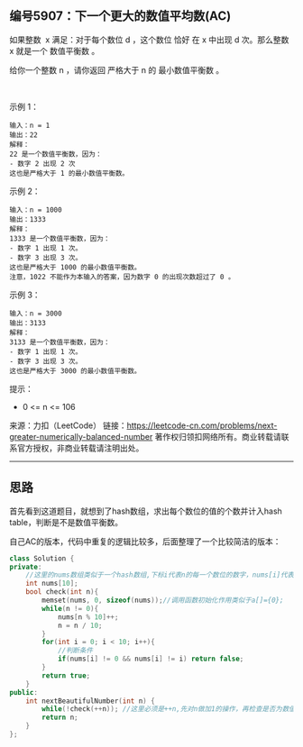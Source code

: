 ## 编号5907：下一个更大的数值平均数(AC)

如果整数  x 满足：对于每个数位 d ，这个数位 恰好 在 x 中出现 d 次。那么整数 x 就是一个 数值平衡数 。

给你一个整数 n ，请你返回 严格大于 n 的 最小数值平衡数 。

 

示例 1：
```
输入：n = 1
输出：22
解释：
22 是一个数值平衡数，因为：
- 数字 2 出现 2 次 
这也是严格大于 1 的最小数值平衡数。
```
示例 2：
```
输入：n = 1000
输出：1333
解释：
1333 是一个数值平衡数，因为：
- 数字 1 出现 1 次。
- 数字 3 出现 3 次。 
这也是严格大于 1000 的最小数值平衡数。
注意，1022 不能作为本输入的答案，因为数字 0 的出现次数超过了 0 。
```
示例 3：
```
输入：n = 3000
输出：3133
解释：
3133 是一个数值平衡数，因为：
- 数字 1 出现 1 次。
- 数字 3 出现 3 次。 
这也是严格大于 3000 的最小数值平衡数。 
```
提示：

* 0 <= n <= 106

来源：力扣（LeetCode）
链接：https://leetcode-cn.com/problems/next-greater-numerically-balanced-number
著作权归领扣网络所有。商业转载请联系官方授权，非商业转载请注明出处。

---
## 思路

首先看到这道题目，就想到了hash数组，求出每个数位的值的个数并计入hash table，判断是不是数值平衡数。

自己AC的版本，代码中重复的逻辑比较多，后面整理了一个比较简洁的版本：
```c++
class Solution {
private:
    //这里的nums数组类似于一个hash数组,下标i代表n的每一个数位的数字，nums[i]代表这个数字出现的次数
    int nums[10];   
    bool check(int n){
        memset(nums, 0, sizeof(nums));//调用函数初始化作用类似于a[]={0};
        while(n != 0){
            nums[n % 10]++;
            n = n / 10;
        }
        for(int i = 0; i < 10; i++){
            //判断条件
            if(nums[i] != 0 && nums[i] != i) return false;
        }
        return true;
    }
public:
    int nextBeautifulNumber(int n) {
        while(!check(++n)); //这里必须是++n,先对n做加1的操作，再检查是否为数值平衡数
        return n;
    }
};
```